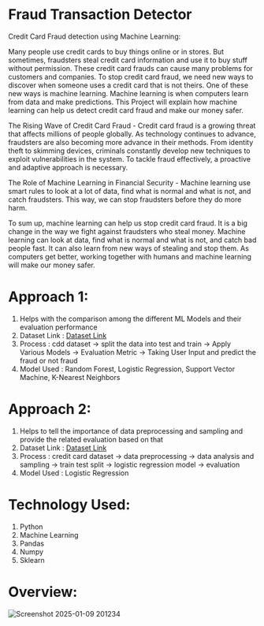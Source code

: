# Fraud Transaction Detector
Credit Card Fraud detection using Machine Learning:

Many people use credit cards to buy things online or in stores. But sometimes, fraudsters steal credit card information and use it to buy stuff without permission. These credit card frauds can cause many problems for customers and companies. To stop credit card fraud, we need new ways to discover when someone uses a credit card that is not theirs. One of these new ways is machine learning. Machine learning is when computers learn from data and make predictions. This Project will explain how machine learning can help us detect credit card fraud and make our money safer.

The Rising Wave of Credit Card Fraud - Credit card fraud is a growing threat that affects millions of people globally. As technology continues to advance, fraudsters are also becoming more advance in their methods. From identity theft to skimming devices, criminals constantly develop new techniques to exploit vulnerabilities in the system. To tackle fraud effectively, a proactive and adaptive approach is necessary.

The Role of Machine Learning in Financial Security - Machine learning use smart rules to look at a lot of data, find what is normal and what is not, and catch fraudsters. This way, we can stop fraudsters before they do more harm.

To sum up, machine learning can help us stop credit card fraud. It is a big change in the way we fight against fraudsters who steal money. Machine learning can look at data, find what is normal and what is not, and catch bad people fast. It can also learn from new ways of stealing and stop them. As computers get better, working together with humans and machine learning will make our money safer.

# Approach 1:
1. Helps with the comparison among the different ML Models and their evaluation performance
2. Dataset Link : [Dataset Link](https://drive.google.com/file/d/1Z-gKsOPJ3CVAHk_brif-AB3fwOnMK__4/view?usp=sharing)
3. Process : cdd dataset -> split the data into test and train -> Apply Various Models -> Evaluation Metric -> Taking User Input and predict the fraud or not fraud
4. Model Used : Random Forest, Logistic Regression, Support Vector Machine, K-Nearest Neighbors

# Approach 2:
1. Helps to tell the importance of data preprocessing and sampling and provide the related evaluation based on that
2. Dataset Link : [Dataset Link](https://drive.google.com/file/d/1kWqypSTFjvSZ7CbPwu0zyhwgV9S1jEq6/view?usp=sharing)
3. Process : credit card dataset -> data preprocessing -> data analysis and sampling -> train test split -> logistic regression model -> evaluation
4. Model Used : Logistic Regression

# Technology Used:
1. Python
2. Machine Learning
3. Pandas
4. Numpy
5. Sklearn

# Overview:
![Screenshot 2025-01-09 201234](https://github.com/user-attachments/assets/ce7d302e-402f-40fc-b40c-2c8e257c43bf)
